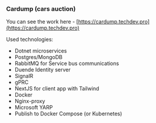 ### Cardump (cars auction)
You can see the work here - [https://cardump.techdev.pro](https://cardump.techdev.pro)

Used technologies:
- Dotnet microservices
- Postgres/MongoDB
- RabbitMQ for Service bus communications
- Duende Identity server
- SignalR
- gPRC
- NextJS for client app with Tailwind
- Docker
- Nginx-proxy
- Microsoft YARP
- Publish to Docker Compose (or Kubernetes)
